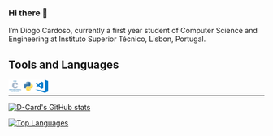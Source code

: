 ### Hi there 👋

I’m Diogo Cardoso, currently a first year student of Computer Science and Engineering at Instituto Superior Técnico, Lisbon, Portugal.


## Tools and Languages
[<img align="left" alt="C" width="26px" src="https://raw.githubusercontent.com/github/explore/80688e429a7d4ef2fca1e82350fe8e3517d3494d/topics/c/c.png" />][github]
[<img align="left" alt="Python" width="26px" src="https://raw.githubusercontent.com/github/explore/80688e429a7d4ef2fca1e82350fe8e3517d3494d/topics/python/python.png" />][github]
[<img align="left" alt="Visual Studio Code" width="26px" src="https://raw.githubusercontent.com/github/explore/80688e429a7d4ef2fca1e82350fe8e3517d3494d/topics/visual-studio-code/visual-studio-code.png" />][github]

<br />

---

[![D-Card's GitHub stats](https://github-readme-stats.vercel.app/api?username=D-Card&show_icons=true&theme=dark)](https://github.com/anuraghazra/github-readme-stats)

[![Top Languages](https://github-readme-stats.vercel.app/api/top-langs/?username=D-Card&layout=compact&theme=dark&langs_count=8)](https://github.com/anuraghazra/github-readme-stats)

[github]: https://github.com/D-Card
[website]: (wip)
